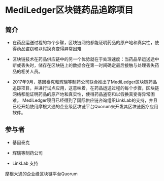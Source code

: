 # MediLedger区块链药品追踪项目
## 简介

- 在药品运送过程的每个步骤，区块链网络都能证明药品的原产地和真实性，使得药品盗窃和以假换真变得异常困难
- 区块链技术在药品供应链中的另一个优势就在于处理速度：当药品早运送途中断或丢失时，储存在区块链上的数据会在第一时间确定最后接触与处理丢失药品的相关人员。

- 2017年9月，基因泰克和辉瑞等制药公司联合推出了MediLedger区块链药品追踪项目，并进行试点应用，这意味着，在药品运送过程的每个步骤，区块链网络都能证明药品的原产地和真实性，使得药品盗窃和以假换真变得异常困难。
MediLedger项目已经得到了国际供应链咨询组织LinkLab的支持，并且已经开始使用摩根大通的企业级区块链平台Quorum来开发其区块链医疗应用软件。


## 参与者

- 基因泰克
- 辉瑞等制药公司

- LinkLab 支持

摩根大通的企业级区块链平台Quorum
